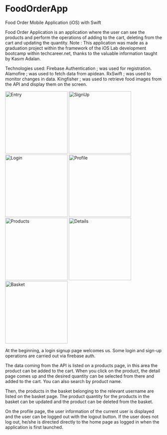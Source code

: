# FoodOrderApp
Food Order Mobile Application (iOS) with Swift

Food Order Application is an application where the user can see the products and perform the operations of adding to the cart, deleting from the cart and updating the quantity.
Note : This application was made as a graduation project within the framework of the iOS Lab development bootcamp within techcareer.net, thanks to the valuable information taught by Kasım Adalan.

Technologies used:
Firebase Authentication ; was used for registration.
Alamofire ; was used to fetch data from apidean.
RxSwift ; was used to monitor changes in data.
Kingfisher ; was used to retrieve food images from the API and display them on the screen.

<img width="200" alt="Entry" src="https://github.com/umutbrnc/FoodOrderApp/assets/117451508/3c40c4be-cd4a-443c-b780-27b23b707274">
<img width="200" alt="SignUp" src="https://github.com/umutbrnc/FoodOrderApp/assets/117451508/f842d723-65b4-4dfa-b40d-477edf7ffa57">
<img width="200" alt="Login" src="https://github.com/umutbrnc/FoodOrderApp/assets/117451508/dfd2c836-6aae-4c84-a5ee-c83f8311b1e2">
<img width="200" alt="Profile" src="https://github.com/umutbrnc/FoodOrderApp/assets/117451508/ec1ff37d-1678-4446-8e17-8fa53ff87262">
<img width="200" alt="Products" src="https://github.com/umutbrnc/FoodOrderApp/assets/117451508/a29ceaab-0ef6-446f-9dd7-3a06cfb80cc1">
<img width="200" alt="Details" src="https://github.com/umutbrnc/FoodOrderApp/assets/117451508/8d412ce1-391b-46c6-9338-351407afa851">
<img width="200" alt="Basket" src="https://github.com/umutbrnc/FoodOrderApp/assets/117451508/ece3ed78-9329-4691-a983-1da0f5c78add">

At the beginning, a login signup page welcomes us. Some login and sign-up operations are carried out via firebase auth.

 The data coming from the API is listed on a products page, in this area the product can be added to the cart. When you click on the product, the detail page comes up and the desired quantity can be selected from there and added to the cart. You can also search by product name.

Then, the products in the basket belonging to the relevant username are listed on the basket page. The product quantity for the products in the basket can be updated and the product can be deleted from the basket.

On the profile page, the user information of the current user is displayed and the user can be logged out with the logout button. If the user does not log out, he/she is directed directly to the home page as logged in when the application is first launched.
